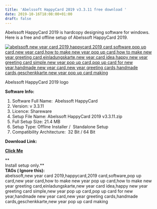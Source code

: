 ```yaml
---
title: 'Abelssoft HappyCard 2019 v3.3.11 free download '
date: 2019-10-16T18:08:00+01:00
draft: false
---
```


Abelssoft HappyCard 2019 is hardcopy designing software for windows. Here is a free and offline setup of Abelssoft HappyCard 2019.  
  
  

[![abelssoft,new year card 2019,happycard,2019 card,software,pop up card,new year card,how to make new year pop up card,how to make new year greeting card,einladungskarte,new year card idea,happy new year greeting card simple,new year pop up card,pop up card for new year,handmade new year card,new year greeting cards,handmade cards,geschenkkarte,new year pop up card making](https://1.bp.blogspot.com/-yQ2AGZYASKo/XadNasT-xdI/AAAAAAAAAgE/IC0HfK1rskA4vJzAFr-m-cZGkYg22AK_wCLcBGAsYHQ/s320/logo%2Bframe1.jpg "abelssoft,new year card 2019,happycard,2019 card,software,pop up card,new year card,how to make new year pop up card,how to make new year greeting card,einladungskarte,new year card idea,happy new year greeting card simple,new year pop up card,pop up card for new year,handmade new year card,new year greeting cards,handmade cards,geschenkkarte,new year pop up card making")](https://1.bp.blogspot.com/-yQ2AGZYASKo/XadNasT-xdI/AAAAAAAAAgE/IC0HfK1rskA4vJzAFr-m-cZGkYg22AK_wCLcBGAsYHQ/s1600/logo%2Bframe1.jpg)

Abelssoft HappyCard 2019 logo

  
  

**Software Info:**

1.  Software Full Name:  Abelssoft HappyCard
2.  Version: v 3.3.11
3.  Licence: Shareware  
4.  Setup File Name: Abelssoft HappyCard 2019 v3.3.11.zip 
5.  Full Setup Size: 21.4 MB
6.  Setup Type: Offline Installer /  Standalone Setup
7.  Compatibility Architecture:  32 Bit / 64 Bit 

**Download Link:**

**[Click Me](https://mega.nz/#!uO4WwQLR!gdQIcEA_2A317ZV6daWeumF0-s7LVIC8oiwp_KURpJA)**  
  
**  
Install setup only.**  
**TAGs ( Ignore this):**  
abelssoft,new year card 2019,happycard,2019 card,software,pop up card,new year card,how to make new year pop up card,how to make new year greeting card,einladungskarte,new year card idea,happy new year greeting card simple,new year pop up card,pop up card for new year,handmade new year card,new year greeting cards,handmade cards,geschenkkarte,new year pop up card making